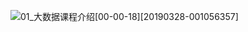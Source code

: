 ![01_大数据课程介绍[00-00-18][20190328-001056357]](D:\Documents\Pictures\IQIYISnapShot\01_大数据课程介绍[00-00-18][20190328-001056357].jpg)


